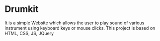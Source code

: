 # Drumkit
It is a simple Website which allows the user to play sound of various instrument using keyboard keys or mouse clicks. This project is based on HTML, CSS, JS, JQuery
